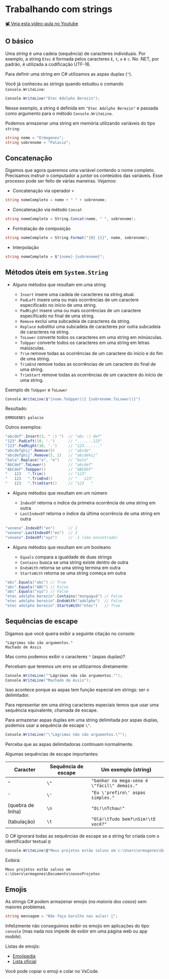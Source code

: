 # Trabalhando com strings

[📽 Veja esta vídeo-aula no Youtube](https://youtu.be/bAfoJV-jc74)

## O básico

Uma _string_ é uma cadeia (sequência) de caracteres individuais. Por exemplo, a string `Etec` é formada pelos caracteres `E`, `t`, `e` e `c`. No .NET, por padrão, é utilizada a codificação UTF-16.

Para definir uma string em C# utilizamos as aspas duplas (`"`).

Você já conheceu as strings quando estudou o comando `Console.WriteLine`:

```cs
Console.WriteLine("Etec Adolpho Berezin");
```

Nesse exemplo, a string é definida em `"Etec Adolpho Berezin"` e passada como argumento para o método `Console.WriteLine`.

Podemos armazenar uma string em memória utilizando variáveis do tipo `string`:

```cs
string nome = "Ermogenes";
string sobrenome = "Palacio";
```

## Concatenação

Digamos que agora queremos uma variável contendo o nome completo. Precisamos instruir o computador a _juntar_ os conteúdos das variáveis. Esse processo pode ser feito de várias maneiras. Vejamos:

* Concatenação via operador `+`

```cs
string nomeCompleto = nome + " " + sobrenome;
```

* Concatenação via método `Concat`

```cs
string nomeCompleto = String.Concat(nome, " ", sobrenome);
```

* Formatação de composição

```cs
string nomeCompleto = String.Format("{0} {1}", nome, sobrenome);
```

* Interpolação

```cs
string nomeCompleto = $"{nome} {sobrenome}";
```

## Métodos úteis em `System.String`

* Alguns métodos que resultam em uma string

  * `Insert` insere uma cadeia de caracteres na string atual.
  * `PadLeft` insere uma ou mais ocorrências de um caractere especificado no início de uma string.
  * `PadRight` insere uma ou mais ocorrências de um caractere especificado no final de uma string.
  * `Remove` exclui uma subcadeia de caracteres da string.
  * `Replace` substitui uma subcadeia de caracteres por outra subcadeia de caracteres na string.
  * `ToLower` converte todos os caracteres em uma string em minúsculas.
  * `ToUpper` converte todos os caracteres em uma string em letras maiúsculas.
  * `Trim` remove todas as ocorrências de um caractere do início e do fim de uma string.
  * `TrimEnd` remove todas as ocorrências de um caractere do final de uma string.
  * `TrimStart` remove todas as ocorrências de um caractere do início de uma string.

Exemplo de `ToUpper` e `ToLower`

```cs
Console.WriteLine($"{nome.ToUpper()} {sobrenome.ToLower()}")
```

Resultado:

```
ERMOGENES palacio
```

Outros exemplos:

```cs
"abcdef".Insert(3, " :) ")  // "abc :) def"
"123".PadLeft(10, '.')      // ".......123"
"123".PadRight(10, '.')     // "123......."
"abcdefghij".Remove(5)      // "abcde"
"abcdefghij".Remove(5, 2)   // "abcdehij"
"bala".Replace("a", "o")    // "bolo"
"AbCdeF".ToLower()          // "abcdef"
"AbCdeF".ToUpper()          // "ABCDEF"
"   123   ".Trim()          // "123"
"   123   ".TrimEnd()       // "   123"
"   123   ".TrimStart()     // "123   "
```

* Alguns métodos que resultam em um número

  * `IndexOf` retorna o índice da primeira ocorrência de uma string em outra
  * `LastIndexOf` retorna o índice da última ocorrência de uma string em outra

```cs
"veneno".IndexOf("en")      // 1
"veneno".LastIndexOf("en")  // 3
"veneno".IndexOf("xyz")     // -1 (não encontrado)
```

* Alguns métodos que resultam em um booleano

  * `Equals` compara a igualdade de duas strings
  * `Contains` busca se uma string existe dentro de outra
  * `EndsWith` retorna se uma string termina em outra
  * `StartsWith` retorna se uma string começa em outra

```cs
"abc".Equals("abc") // True
"abc".Equals("ABC") // False
"abc".Equals("xyz") // False
"etec adolpho berezin".Contains("mongaguá") // False
"etec adolpho berezin".EndsWith("adolpho")  // False
"etec adolpho berezin".StartsWith("etec")   // True
```

## Sequências de escape

Digamos que você queira exibir a seguinte citação no console:

```
"Lágrimas não são argumentos."
Machado de Assis
```

Mas como podemos exibir o caracteres `"` (aspas duplas)?

Percebam que teremos um erro se utilizarmos diretamente:

```cs
Console.WriteLine(""Lágrimas não são argumentos."");
Console.WriteLine("Machado de Assis");
```

Isso acontece porque as aspas tem função especial em strings: ser o delimitador.

Para representar em uma string caracteres especiais temos que usar uma sequência equivalente, chamada de escape.

Para armazenar aspas duplas em uma string delimitada por aspas duplas, podemos usar a sequência de escape `\"`.

```cs
Console.WriteLine("\"Lágrimas não são argumentos.\"");
```

Perceba que as aspas delimitadoras continuam normalmente.

Algumas sequências de escape importantes:

Caracter | Sequência de escape | Um exemplo (string)
-- | -- | --
`"` | `\"` | `"Ganhar na mega-sena é \"fácil\" demais."`
`'` | `\'` | `"Eu \'prefiro\' aspas simples."`
(quebra de linha) | `\n` | `"Oi!\nTchau!"`
(tabulação) | `\t` | `"Olá!\tTudo bem?\nSim!\tE você?"`

O C# ignorará todas as sequências de escape se a string for criada com o identificador textual `@`:

```cs
Console.WriteLine(@"Meus projetos estão salvos em c:\Users\ermogenes\Documents\novosProjetos");
```

Exibirá:

```
Meus projetos estão salvos em c:\Users\ermogenes\Documents\novosProjetos
```

## Emojis

As strings C# podem armazenar emojis (_na maioria dos casos_) sem maiores problemas.

```cs
string mensagem = "Não faça barulho nas aulas! 🤫";
```

Infelizmente não conseguimos exibir os emojis em aplicações do tipo `console` (mas nada nos impede de exibir em uma página web ou app _mobile_).

Listas de emojis:
* [Emojipedia](https://emojipedia.org/)
* [Lista oficial](http://www.unicode.org/emoji/charts/full-emoji-list.html)

Você pode copiar o emoji e colar no VsCode.
